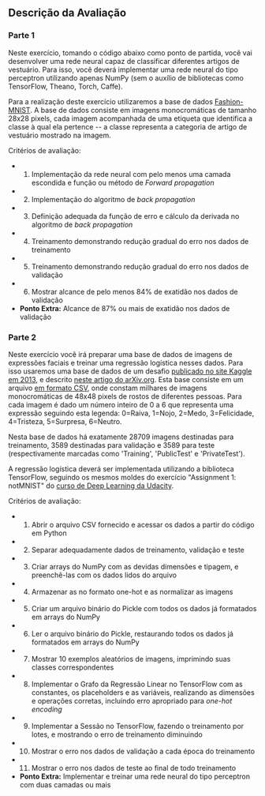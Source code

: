 ## Descrição da Avaliação

### Parte 1

Neste exercício, tomando o código abaixo como ponto de partida, você vai desenvolver uma rede neural capaz de classificar diferentes artigos de vestuário. Para isso, você deverá implementar uma rede neural do tipo perceptron utilizando apenas NumPy (sem o auxílio de bibliotecas como TensorFlow, Theano, Torch, Caffe).

Para a realização deste exercício utilizaremos a base de dados [Fashion-MNIST](https://github.com/zalandoresearch/fashion-mnist). A base de dados consiste em imagens monocromáticas de tamanho 28x28 pixels, cada imagem acompanhada de uma etiqueta que identifica a classe à qual ela pertence -- a classe representa a categoria de artigo de vestuário mostrado na imagem.

Critérios de avaliação:
- 1) Implementação da rede neural com pelo menos uma camada escondida e função ou método de *Forward propagation*
- 2) Implementação do algoritmo de *back propagation*
- 3) Definição adequada da função de erro e cálculo da derivada no algoritmo de *back propagation*
- 4) Treinamento demonstrando redução gradual do erro nos dados de treinamento
- 5) Treinamento demonstrando redução gradual do erro nos dados de validação
- 6) Mostrar alcance de pelo menos 84% de exatidão nos dados de validação
- **Ponto Extra:** Alcance de 87% ou mais de exatidão nos dados de validação


### Parte 2

Neste exercício você irá preparar uma base de dados de imagens de expressões faciais e treinar uma regressão logística nesses dados. Para isso usaremos uma base de dados de um desafio [publicado no site Kaggle em 2013](https://www.kaggle.com/c/challenges-in-representation-learning-facial-expression-recognition-challenge), e descrito [neste artigo do arXiv.org](http://arxiv.org/abs/1307.0414). Esta base consiste em um arquivo [em formato CSV](https://pt.wikipedia.org/wiki/Comma-separated_values), onde constam milhares de imagens monocromáticas de 48x48 pixels de rostos de diferentes pessoas. Para cada imagem é dado um número inteiro de 0 a 6 que representa uma expressão seguindo esta legenda: 0=Raiva, 1=Nojo, 2=Medo, 3=Felicidade, 4=Tristeza, 5=Surpresa, 6=Neutro.

Nesta base de dados há exatamente 28709 imagens destinadas para treinamento, 3589 destinadas para validação e 3589 para teste (respectivamente marcadas como 'Training', 'PublicTest' e 'PrivateTest').

A regressão logística deverá ser implementada utilizando a biblioteca TensorFlow, seguindo os mesmos moldes do exercício "Assignment 1: notMNIST" do [curso de Deep Learning da Udacity](https://classroom.udacity.com/courses/ud730).

Critérios de avaliação:
- 1) Abrir o arquivo CSV fornecido e acessar os dados a partir do código em Python
- 2) Separar adequadamente dados de treinamento, validação e teste
- 3) Criar arrays do NumPy com as devidas dimensões e tipagem, e preenchê-las com os dados lidos do arquivo
- 4) Armazenar as no formato one-hot e as normalizar as imagens
- 5) Criar um arquivo binário do Pickle com todos os dados já formatados em arrays do NumPy
- 6) Ler o arquivo binário do Pickle, restaurando todos os dados já formatados em arrays do NumPy
- 7) Mostrar 10 exemplos aleatórios de imagens, imprimindo suas classes correspondentes
- 8) Implementar o Grafo da Regressão Linear no TensorFlow com as constantes, os placeholders e as variáveis, realizando as dimensões e operações corretas, incluindo erro apropriado para *one-hot encoding*
- 9) Implementar a Sessão no TensorFlow, fazendo o treinamento por lotes, e mostrando o erro de treinamento diminuindo
- 10) Mostrar o erro nos dados de validação a cada época do treinamento
- 11) Mostrar o erro nos dados de teste ao final de todo treinamento
- **Ponto Extra:** Implementar e treinar uma rede neural do tipo perceptron com duas camadas ou mais